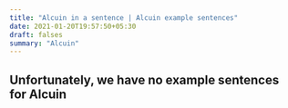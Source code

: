 ```yaml
---
title: "Alcuin in a sentence | Alcuin example sentences"
date: 2021-01-20T19:57:50+05:30
draft: falses
summary: "Alcuin"
---
```

## Unfortunately, we have no example sentences for Alcuin                 
